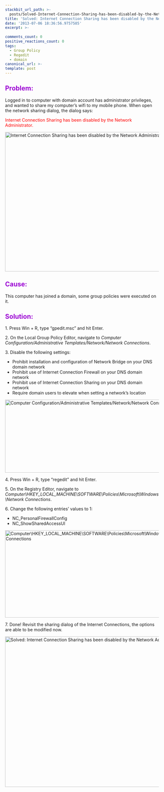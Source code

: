 ```yaml
---
stackbit_url_path: >-
  posts/Solved-Internet-Connection-Sharing-has-been-disabled-by-the-Network-Administrator
title: 'Solved: Internet Connection Sharing has been disabled by the Network Administrator.'
date: '2013-07-06 18:36:56.9757585'
excerpt: >-
  
comments_count: 0
positive_reactions_count: 0
tags: 
  - Group Policy
  - Regedit
  - domain
canonical_url: >-
template: post
---
```

<h2><font color="#9b00d3">Problem:</font></h2>  <p>Logged in to computer with domain account has administrator privileges, and wanted to share my computer’s wifi to my mobile phone. When open the network sharing dialog, the dialog says:</p>  <p><font color="#ff0000">Internet Connection Sharing has been disabled by the Network Administrator.</font></p>  <p><a href="http://zizhujy.com/blog/image.axd?picture=image_thumb%5B2%5D.png"><img title="Internet Connection Sharing has been disabled by the Network Administrator." style="border-top: 0px; border-right: 0px; background-image: none; border-bottom: 0px; padding-top: 0px; padding-left: 0px; border-left: 0px; display: inline; padding-right: 0px" border="0" alt="Internet Connection Sharing has been disabled by the Network Administrator." src="http://zizhujy.com/blog/image.axd?picture=image_thumb%5B2%5D_thumb.png" width="658" height="457" /></a></p>  <h2><font color="#9b00d3">Cause:</font></h2>  <p>This computer has joined a domain, some group policies were executed on it.</p>  <h2><font color="#9b00d3">Solution:</font></h2>  <p>1. Press Win + R, type “gpedit.msc” and hit Enter.</p>  <p>2. On the Local Group Policy Editor, navigate to <em>Computer Configuration/Administrative Templates/Network/Network Connections</em>.</p>  <p>3. Disable the following settings:</p>  <ul>   <li>Prohibit installation and configuration of Network Bridge on your DNS domain network</li>    <li>Prohibit use of Internet Connection Firewall on your DNS domain network</li>    <li>Prohibit use of Internet Connection Sharing on your DNS domain network</li>    <li>Require domain users to elevate when setting a network’s location</li> </ul>  <p><a href="http://zizhujy.com/blog/image.axd?picture=image_635.png"><img title="Computer Configuration/Administrative Templates/Network/Network Connections" style="border-top: 0px; border-right: 0px; background-image: none; border-bottom: 0px; padding-top: 0px; padding-left: 0px; border-left: 0px; display: inline; padding-right: 0px" border="0" alt="Computer Configuration/Administrative Templates/Network/Network Connections" src="http://zizhujy.com/blog/image.axd?picture=image_thumb_323.png" width="667" height="239" /></a></p>    <p>4. Press Win + R, type “regedit” and hit Enter.</p>  <p>5. On the Registry Editor, navigate to <em>Computer\HKEY_LOCAL_MACHINE\SOFTWARE\Policies\Microsoft\Windows\Network Connections</em>.</p>  <p>6. Change the following entries’ values to 1:</p>  <ul>   <li>NC_PersonalFirewallConfig</li>    <li>NC_ShowSharedAccessUI</li> </ul>  <p><a href="http://zizhujy.com/blog/image.axd?picture=image_636.png"><img title="Computer\HKEY_LOCAL_MACHINE\SOFTWARE\Policies\Microsoft\Windows\Network Connections" style="border-top: 0px; border-right: 0px; background-image: none; border-bottom: 0px; padding-top: 0px; padding-left: 0px; border-left: 0px; display: inline; padding-right: 0px" border="0" alt="Computer\HKEY_LOCAL_MACHINE\SOFTWARE\Policies\Microsoft\Windows\Network Connections" src="http://zizhujy.com/blog/image.axd?picture=image_thumb_324.png" width="660" height="286" /></a></p>  <p>7. Done! Revisit the sharing dialog of the Internet Connections, the options are able to be modified now.</p>  <p><a href="http://zizhujy.com/blog/image.axd?picture=image_637.png"><img title="Solved: Internet Connection Sharing has been disabled by the Network Administrator." style="border-top: 0px; border-right: 0px; background-image: none; border-bottom: 0px; padding-top: 0px; padding-left: 0px; border-left: 0px; display: inline; padding-right: 0px" border="0" alt="Solved: Internet Connection Sharing has been disabled by the Network Administrator." src="http://zizhujy.com/blog/image.axd?picture=image_thumb_325.png" width="659" height="493" /></a></p>